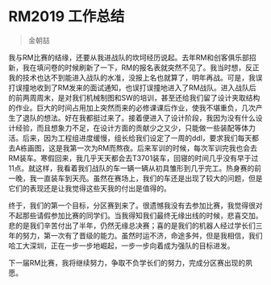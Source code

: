 # RM2019 工作总结
> 金朝喆

我与RM比赛的结缘，还要从我进战队的坎坷经历说起。去年RM和创客俱乐部招新，我在填问卷的时候刷新了一下，RM的报名表就突然不见了。我当时想，反正我的技术也达不到能进入战队的水准，没报上名也就算了，明年再战。可是，我误打误撞地收到了RM发来的面试通知，也误打误撞地进入了RM战队。进入战队后的前两周周末，是对我们机械制图和SW的培训，甚至还给我们留了设计夹取结构的作业。巨大的时间占用加上突然而来的必修课课后作业，使我不堪重负，几次产生了退队的想法。好在我都挺过来了。接着便进入了设计阶段，我因为没有什么设计经验，而且想象力不足，在设计方面的贡献少之又少，只能做一些装配等体力活。后来，因为工程组进度缓慢，组长给我们设定了一周的ddl，要求我们每天都去A栋画图，这是我第一次为RM而熬夜。后来军训的时候，每次军训完我也会去RM装车。寒假回来，我几乎天天都会去T3701装车，回寝的时间几乎没有早于过11点。就这样，我看着我们战队的车一辆一辆从初具雏形到几乎完工。热身赛的前一晚，我一直装车到天亮。虽然在赛场上，我们的车还是出现了较大的问题，但是它们的表现还是让我觉得这些天我的付出是值得的。

终于，我们的第一个目标，分区赛到来了。很遗憾我没有去参加比赛，我觉得很对不起那些请假参加比赛的同学们。当我得知我们最终无缘出线的时候，悲喜交加。悲的是我们辛苦付出了半年，仍然无缘总决赛；喜的是我们的机器人经过学长们三年的努力，第一次有了晋级的能力。虽然时运不济，命途多舛，但是我相信，我们哈工大深圳，正在一步一步地崛起，一步一步向着成为强队的目标进发。

下一届RM比赛，我将继续努力，争取不负学长们的努力，完成分区赛出现的夙愿。
